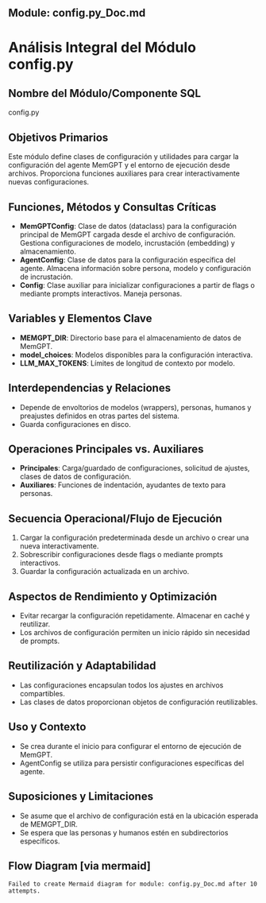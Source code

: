 ## Module: config.py_Doc.md

# Análisis Integral del Módulo config.py

## Nombre del Módulo/Componente SQL
config.py

## Objetivos Primarios
Este módulo define clases de configuración y utilidades para cargar la configuración del agente MemGPT y el entorno de ejecución desde archivos. Proporciona funciones auxiliares para crear interactivamente nuevas configuraciones.

## Funciones, Métodos y Consultas Críticas
- **MemGPTConfig**: Clase de datos (dataclass) para la configuración principal de MemGPT cargada desde el archivo de configuración. Gestiona configuraciones de modelo, incrustación (embedding) y almacenamiento.
- **AgentConfig**: Clase de datos para la configuración específica del agente. Almacena información sobre persona, modelo y configuración de incrustación.
- **Config**: Clase auxiliar para inicializar configuraciones a partir de flags o mediante prompts interactivos. Maneja personas.

## Variables y Elementos Clave
- **MEMGPT_DIR**: Directorio base para el almacenamiento de datos de MemGPT.
- **model_choices**: Modelos disponibles para la configuración interactiva.
- **LLM_MAX_TOKENS**: Límites de longitud de contexto por modelo.

## Interdependencias y Relaciones
- Depende de envoltorios de modelos (wrappers), personas, humanos y preajustes definidos en otras partes del sistema.
- Guarda configuraciones en disco.

## Operaciones Principales vs. Auxiliares
- **Principales**: Carga/guardado de configuraciones, solicitud de ajustes, clases de datos de configuración.
- **Auxiliares**: Funciones de indentación, ayudantes de texto para personas.

## Secuencia Operacional/Flujo de Ejecución
1. Cargar la configuración predeterminada desde un archivo o crear una nueva interactivamente.
2. Sobrescribir configuraciones desde flags o mediante prompts interactivos.
3. Guardar la configuración actualizada en un archivo.

## Aspectos de Rendimiento y Optimización
- Evitar recargar la configuración repetidamente. Almacenar en caché y reutilizar.
- Los archivos de configuración permiten un inicio rápido sin necesidad de prompts.

## Reutilización y Adaptabilidad
- Las configuraciones encapsulan todos los ajustes en archivos compartibles.
- Las clases de datos proporcionan objetos de configuración reutilizables.

## Uso y Contexto
- Se crea durante el inicio para configurar el entorno de ejecución de MemGPT.
- AgentConfig se utiliza para persistir configuraciones específicas del agente.

## Suposiciones y Limitaciones
- Se asume que el archivo de configuración está en la ubicación esperada de MEMGPT_DIR.
- Se espera que las personas y humanos estén en subdirectorios específicos.
## Flow Diagram [via mermaid]
```mermaid
Failed to create Mermaid diagram for module: config.py_Doc.md after 10 attempts.
```

